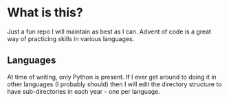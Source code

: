 # What is this?
Just a fun repo I will maintain as best as I can. Advent of code is a great way
of practicing skills in various languages.   
## Languages
At time of writing, only Python is present. If I ever get around to doing it in
other languages (I probably should) then I will edit the directory structure to
have sub-directories in each year - one per language.
